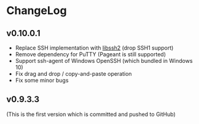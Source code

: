 # ChangeLog

## v0.10.0.1

- Replace SSH implementation with [libssh2](https://www.libssh2.org/) (drop SSH1 support)
- Remove dependency for PuTTY (Pageant is still supported)
- Support ssh-agent of Windows OpenSSH (which bundled in Windows 10)
- Fix drag and drop / copy-and-paste operation
- Fix some minor bugs

## v0.9.3.3

(This is the first version which is committed and pushed to GitHub)
